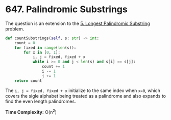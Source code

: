 # 647. Palindromic Substrings

The question is an extension to the [5. Longest Palindromic Substring](0005.longest_palindrome_substring.md) problem.   

```python
def countSubstrings(self, s: str) -> int:
    count = 0
    for fixed in range(len(s)):
        for x in [0, 1]:
            i, j = fixed, fixed + x
            while i >= 0 and j < len(s) and s[i] == s[j]:
                count += 1
                i -= 1
                j += 1
    return count
```

The `i, j = fixed, fixed + x` initialize to the same index when `x=0`,
which covers the sigle alphabet being treated as a palindrome and also 
expands to find the even length palindromes.

**Time Complexity:** O(n<sup>2</sup>)